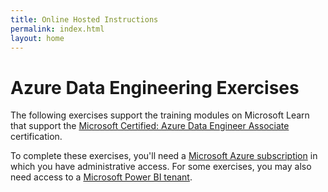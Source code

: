 ```yaml
---
title: Online Hosted Instructions
permalink: index.html
layout: home
---
```


# Azure Data Engineering Exercises

The following exercises support the training modules on Microsoft Learn that support the [Microsoft Certified: Azure Data Engineer Associate](https://learn.microsoft.com/certifications/azure-data-engineer/) certification.

To complete these exercises, you'll need a [Microsoft Azure subscription](https://azure.microsoft.com/free) in which you have administrative access. For some exercises, you may also need access to a [Microsoft Power BI tenant](https://learn.microsoft.com/power-bi/fundamentals/service-self-service-signup-for-power-bi).
